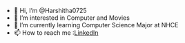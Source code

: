 - 👋 Hi, I’m @Harshitha0725
- 👀 I’m interested in Computer and Movies
- 🌱 I’m currently learning Computer Science Major at NHCE
- 📫 How to reach me :[LinkedIn](https://www.linkedin.com/in/harshitha-v-ba817822a/)

<!---
Harshitha0725/Harshitha0725 is a ✨ special ✨ repository because its `README.md` (this file) appears on your GitHub profile.
You can click the Preview link to take a look at your changes.
--->
